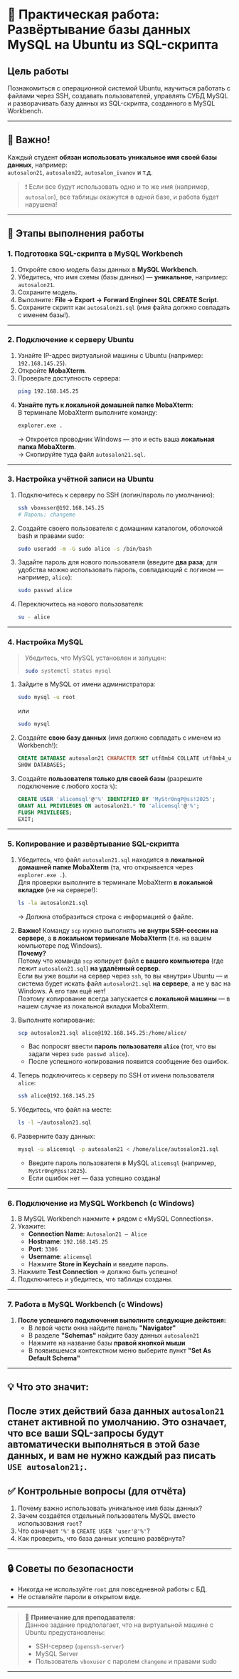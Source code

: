 # 📝 **Практическая работа: Развёртывание базы данных MySQL на Ubuntu из SQL-скрипта**

## **Цель работы**  
Познакомиться с операционной системой Ubuntu, научиться работать с файлами через SSH, создавать пользователей, управлять СУБД MySQL и разворачивать базу данных из SQL-скрипта, созданного в MySQL Workbench.

---

## 🔑 **Важно!**
Каждый студент **обязан использовать уникальное имя своей базы данных**, например:  
`autosalon21`, `autosalon22`, `autosalon_ivanov` и т.д.  

> ❗ Если все будут использовать одно и то же имя (например, `autosalon`), все таблицы окажутся в одной базе, и работа будет нарушена!

---

## 📌 **Этапы выполнения работы**

### **1. Подготовка SQL-скрипта в MySQL Workbench**
1. Откройте свою модель базы данных в **MySQL Workbench**.
2. Убедитесь, что имя схемы (базы данных) — **уникальное**, например: `autosalon21`.
3. Сохраните модель.
4. Выполните: **File → Export → Forward Engineer SQL CREATE Script**.
5. Сохраните скрипт как `autosalon21.sql` (имя файла должно совпадать с именем базы!).

---

### **2. Подключение к серверу Ubuntu**
1. Узнайте IP-адрес виртуальной машины с Ubuntu (например: `192.168.145.25`).
2. Откройте **MobaXterm**.
3. Проверьте доступность сервера:
   ```bash
   ping 192.168.145.25
   ```
4. **Узнайте путь к локальной домашней папке MobaXterm**:  
   В терминале MobaXterm выполните команду:
   ```bash
   explorer.exe .
   ```
   → Откроется проводник Windows — это и есть ваша **локальная папка MobaXterm**.  
   → Скопируйте туда файл `autosalon21.sql`.

---

### **3. Настройка учётной записи на Ubuntu**
1. Подключитесь к серверу по SSH (логин/пароль по умолчанию):
   ```bash
   ssh vboxuser@192.168.145.25
   # Пароль: changeme
   ```
2. Создайте своего пользователя с домашним каталогом, оболочкой bash и правами sudo:
   ```bash
   sudo useradd -m -G sudo alice -s /bin/bash
   ```
3. Задайте пароль для нового пользователя (введите **два раза**; для удобства можно использовать пароль, совпадающий с логином — например, `alice`):
   ```bash
   sudo passwd alice
   ```
4. Переключитесь на нового пользователя:
   ```bash
   su - alice
   ```

---

### **4. Настройка MySQL**
> Убедитесь, что MySQL установлен и запущен:  
> ```bash
> sudo systemctl status mysql
> ```

1. Зайдите в MySQL от имени администратора:
   ```bash
   sudo mysql -u root
   ```
   или
   
   ```bash
   sudo mysql
   ```
2. Создайте **свою базу данных** (имя должно совпадать с именем из Workbench!):
   ```sql
   CREATE DATABASE autosalon21 CHARACTER SET utf8mb4 COLLATE utf8mb4_unicode_ci;
   SHOW DATABASES;
   ```
3. Создайте **пользователя только для своей базы** (разрешите подключение с любого хоста `%`):
   ```sql
   CREATE USER 'alicemsql'@'%' IDENTIFIED BY 'MyStr0ngP@ss!2025';
   GRANT ALL PRIVILEGES ON autosalon21.* TO 'alicemsql'@'%';
   FLUSH PRIVILEGES;
   EXIT;
   ```

---

### **5. Копирование и развёртывание SQL-скрипта**

1. Убедитесь, что файл `autosalon21.sql` находится в **локальной домашней папке MobaXterm** (та, что открывается через `explorer.exe .`).  
   Для проверки выполните в терминале MobaXterm **в локальной вкладке** (не на сервере!):
   ```bash
   ls -la autosalon21.sql
   ```
   → Должна отобразиться строка с информацией о файле.

2. **Важно!** Команду `scp` нужно выполнять **не внутри SSH-сессии на сервере**, а **в локальном терминале MobaXterm** (т.е. на вашем компьютере под Windows).  
   **Почему?**  
   Потому что команда `scp` копирует файл **с вашего компьютера** (где лежит `autosalon21.sql`) **на удалённый сервер**.  
   Если вы уже вошли на сервер через `ssh`, то вы «внутри» Ubuntu — и система будет искать файл `autosalon21.sql` **на сервере**, а не у вас на Windows. А его там ещё нет!  
   Поэтому копирование всегда запускается **с локальной машины** — в нашем случае из локальной вкладки MobaXterm.

3. Выполните копирование:
   ```bash
   scp autosalon21.sql alice@192.168.145.25:/home/alice/
   ```
   - Вас попросят ввести **пароль пользователя `alice`** (тот, что вы задали через `sudo passwd alice`).
   - После успешного копирования появится сообщение без ошибок.

4. Теперь подключитесь к серверу по SSH от имени пользователя `alice`:
   ```bash
   ssh alice@192.168.145.25
   ```

5. Убедитесь, что файл на месте:
   ```bash
   ls -l ~/autosalon21.sql
   ```

6. Разверните базу данных:
   ```bash
   mysql -u alicemsql -p autosalon21 < /home/alice/autosalon21.sql
   ```
   - Введите пароль пользователя в MySQL `alicemsql` (например, `MyStr0ngP@ss!2025`).
   - Если ошибок нет — база успешно создана!

---

### **6. Подключение из MySQL Workbench (с Windows)**
1. В MySQL Workbench нажмите **+** рядом с «MySQL Connections».
2. Укажите:
   - **Connection Name**: `Autosalon21 — Alice`
   - **Hostname**: `192.168.145.25`
   - **Port**: `3306`
   - **Username**: `alicemsql`
   - Нажмите **Store in Keychain** и введите пароль.
3. Нажмите **Test Connection** → должно быть успешно!
4. Подключитесь и убедитесь, что таблицы созданы.

---
### **7. Работа в MySQL Workbench (с Windows)**
1. **После успешного подключения выполните следующие действия:**
   - В левой части окна найдите панель **"Navigator"**
   - В разделе **"Schemas"** найдите базу данных `autosalon21`
   - Нажмите на название базы **правой кнопкой мыши**
   - В появившемся контекстном меню выберите пункт **"Set As Default Schema"**
   
---

## 💡 Что это значит:
После этих действий база данных `autosalon21` станет **активной по умолчанию**. Это означает, что все ваши SQL-запросы будут автоматически выполняться в этой базе данных, и вам не нужно каждый раз писать `USE autosalon21;`.
---

## ✅ **Контрольные вопросы (для отчёта)**
1. Почему важно использовать уникальное имя базы данных?
2. Зачем создаётся отдельный пользователь MySQL вместо использования `root`?
3. Что означает `'%'` в `CREATE USER 'user'@'%'`?
4. Как проверить, что база данных успешно развёрнута?

---

## 🔒 **Советы по безопасности**
- Никогда не используйте `root` для повседневной работы с БД.
- Не оставляйте пароли в открытом виде.

---

> 📌 **Примечание для преподавателя**:  
> Данное задание предполагает, что на виртуальной машине с Ubuntu предустановлены:  
> - SSH-сервер (`openssh-server`)  
> - MySQL Server  
> - Пользователь `vboxuser` с паролем `changeme` и правами sudo

---



